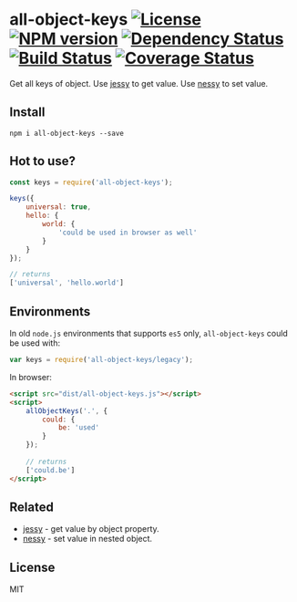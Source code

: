 # all-object-keys [![License][LicenseIMGURL]][LicenseURL] [![NPM version][NPMIMGURL]][NPMURL] [![Dependency Status][DependencyStatusIMGURL]][DependencyStatusURL] [![Build Status][BuildStatusIMGURL]][BuildStatusURL] [![Coverage Status][CoverageIMGURL]][CoverageURL]

Get all keys of object. Use [jessy](https://github.com/coderaiser/jessy "jessy") to get value.
Use [nessy](https://github.com/coderaiser/nessy "nessy") to set value.

## Install

`npm i all-object-keys --save`

## Hot to use?

```js
const keys = require('all-object-keys');

keys({
    universal: true,
    hello: {
        world: {
            'could be used in browser as well'
        }
    }
});

// returns
['universal', 'hello.world']
```
## Environments

In old `node.js` environments that supports `es5` only, `all-object-keys` could be used with:

```js
var keys = require('all-object-keys/legacy');
```

In browser:

```html
<script src="dist/all-object-keys.js"></script>
<script>
    allObjectKeys('.', {
        could: {
            be: 'used'
        }
    });
    
    // returns
    ['could.be']
</script>
```

## Related

- [jessy](https://github.com/coderaiser/jessy "jessy") - get value by object property.
- [nessy](https://github.com/coderaiser/nessy "nessy") - set value in nested object.

## License

MIT

[NPMIMGURL]:                https://img.shields.io/npm/v/all-object-keys.svg?style=flat
[BuildStatusIMGURL]:        https://img.shields.io/travis/coderaiser/all-object-keys/master.svg?style=flat
[DependencyStatusIMGURL]:   https://img.shields.io/gemnasium/coderaiser/all-object-keys.svg?style=flat
[LicenseIMGURL]:            https://img.shields.io/badge/license-MIT-317BF9.svg?style=flat
[NPMURL]:                   https://npmjs.org/package/all-object-keys "npm"
[BuildStatusURL]:           https://travis-ci.org/coderaiser/all-object-keys  "Build Status"
[DependencyStatusURL]:      https://gemnasium.com/coderaiser/all-object-keys "Dependency Status"
[LicenseURL]:               https://tldrlegal.com/license/mit-license "MIT License"

[CoverageURL]:              https://coveralls.io/github/coderaiser/all-object-keys?branch=master
[CoverageIMGURL]:           https://coveralls.io/repos/coderaiser/all-object-keys/badge.svg?branch=master&service=github

